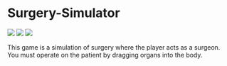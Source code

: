 # Surgery-Simulator
<img src = "https://github.com/Kxu021/pyGame-Surgery-Simulator/blob/master/Capture2.PNG">
<img src = "https://github.com/Kxu021/pyGame-Surgery-Simulator/blob/master/Capture1.PNG">
<img src = "https://github.com/Kxu021/pyGame-Surgery-Simulator/blob/master/Capture3.PNG">
<p>This game is a simulation of surgery where the player acts as a surgeon. You must operate on the patient by dragging organs into the body.  
